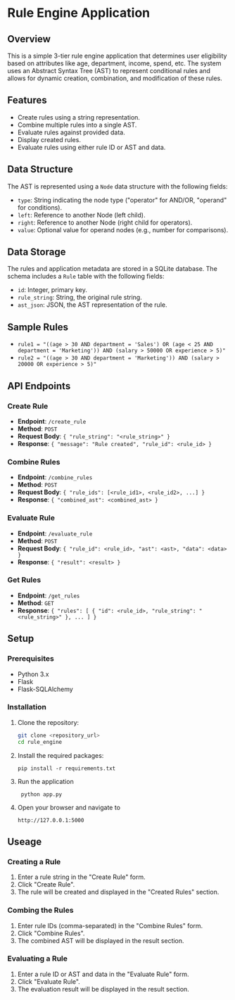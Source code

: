 # Rule Engine Application

## Overview

This is a simple 3-tier rule engine application that determines user eligibility based on attributes like age, department, income, spend, etc. The system uses an Abstract Syntax Tree (AST) to represent conditional rules and allows for dynamic creation, combination, and modification of these rules.

## Features

- Create rules using a string representation.
- Combine multiple rules into a single AST.
- Evaluate rules against provided data.
- Display created rules.
- Evaluate rules using either rule ID or AST and data.

## Data Structure

The AST is represented using a `Node` data structure with the following fields:
- `type`: String indicating the node type ("operator" for AND/OR, "operand" for conditions).
- `left`: Reference to another Node (left child).
- `right`: Reference to another Node (right child for operators).
- `value`: Optional value for operand nodes (e.g., number for comparisons).

## Data Storage

The rules and application metadata are stored in a SQLite database. The schema includes a `Rule` table with the following fields:
- `id`: Integer, primary key.
- `rule_string`: String, the original rule string.
- `ast_json`: JSON, the AST representation of the rule.

## Sample Rules

- `rule1 = "((age > 30 AND department = 'Sales') OR (age < 25 AND department = 'Marketing')) AND (salary > 50000 OR experience > 5)"`
- `rule2 = "((age > 30 AND department = 'Marketing')) AND (salary > 20000 OR experience > 5)"`

## API Endpoints

### Create Rule

- **Endpoint**: `/create_rule`
- **Method**: `POST`
- **Request Body**: `{ "rule_string": "<rule_string>" }`
- **Response**: `{ "message": "Rule created", "rule_id": <rule_id> }`

### Combine Rules

- **Endpoint**: `/combine_rules`
- **Method**: `POST`
- **Request Body**: `{ "rule_ids": [<rule_id1>, <rule_id2>, ...] }`
- **Response**: `{ "combined_ast": <combined_ast> }`

### Evaluate Rule

- **Endpoint**: `/evaluate_rule`
- **Method**: `POST`
- **Request Body**: `{ "rule_id": <rule_id>, "ast": <ast>, "data": <data> }`
- **Response**: `{ "result": <result> }`

### Get Rules

- **Endpoint**: `/get_rules`
- **Method**: `GET`
- **Response**: `{ "rules": [ { "id": <rule_id>, "rule_string": "<rule_string>" }, ... ] }`

## Setup

### Prerequisites

- Python 3.x
- Flask
- Flask-SQLAlchemy

### Installation

1. Clone the repository:
   ```sh
   git clone <repository_url>
   cd rule_engine

2. Install the required packages:

    ```
    pip install -r requirements.txt

3. Run the application
    ```
     python app.py
4. Open your browser and navigate to 
    ```
    http://127.0.0.1:5000

## Useage
### Creating a Rule
1. Enter a rule string in the "Create Rule" form.
2. Click "Create Rule".
3. The rule will be created and displayed in the "Created Rules" section.
### Combing the Rules
1. Enter rule IDs (comma-separated) in the "Combine Rules" form.
2. Click "Combine Rules".
3. The combined AST will be displayed in the result section.
### Evaluating a Rule
1. Enter a rule ID or AST and data in the "Evaluate Rule" form.
2. Click "Evaluate Rule".
3. The evaluation result will be displayed in the result section.
